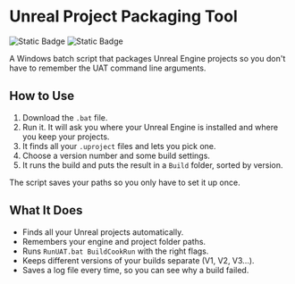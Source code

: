 # Unreal Project Packaging Tool

![Static Badge](https://img.shields.io/badge/Version-2.2-blue) ![Static Badge](https://img.shields.io/badge/Platform-Windows-0078d7)

A Windows batch script that packages Unreal Engine projects so you don't have to remember the UAT command line arguments.

## How to Use

1.  Download the `.bat` file.
2.  Run it. It will ask you where your Unreal Engine is installed and where you keep your projects.
3.  It finds all your `.uproject` files and lets you pick one.
4.  Choose a version number and some build settings.
5.  It runs the build and puts the result in a `Build` folder, sorted by version.

The script saves your paths so you only have to set it up once.

## What It Does

*   Finds all your Unreal projects automatically.
*   Remembers your engine and project folder paths.
*   Runs `RunUAT.bat BuildCookRun` with the right flags.
*   Keeps different versions of your builds separate (V1, V2, V3...).
*   Saves a log file every time, so you can see why a build failed.